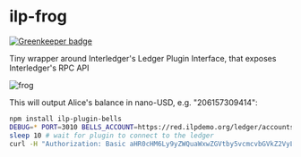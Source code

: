 # ilp-frog

[![Greenkeeper badge](https://badges.greenkeeper.io/michielbdejong/ilp-frog.svg)](https://greenkeeper.io/)

Tiny wrapper around Interledger's Ledger Plugin Interface, that exposes Interledger's RPC API

![frog](https://www.globeimports.com/wp-content/uploads/2016/08/26781F.jpg "Five Bells Frog")

This will output Alice's balance in nano-USD, e.g. "206157309414":
```sh
npm install ilp-plugin-bells
DEBUG=* PORT=3010 BELLS_ACCOUNT=https://red.ilpdemo.org/ledger/accounts/alice BELLS_PASSWORD=alice PORT=3010 node fiveBellsFrog.js
sleep 10 # wait for plugin to connect to the ledger
curl -H "Authorization: Basic aHR0cHM6Ly9yZWQuaWxwZGVtby5vcmcvbGVkZ2VyL2FjY291bnRzL2FsaWNlOmFsaWNl" http://localhost:3010/rpc?method=get_balance
```
